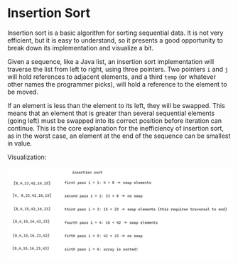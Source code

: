 # Insertion Sort

Insertion sort is a basic algorithm for sorting sequential data. It is not very efficient, but it is easy to understand, so it presents a good opportunity to break down its implementation and visualize a bit.

Given a sequence, like a Java list, an insertion sort implementation will traverse the list from left to right, using three pointers. Two pointers `i` and `j` will hold references to adjacent elements, and a third `temp` (or whatever other names the programmer picks), will hold a reference to the element to be moved.

If an element is less than the element to its left, they will be swapped. This means that an element that is greater than several sequential elements (going left) must be swapped into its correct position before iteration can continue. This is the core explanation for the inefficiency of insertion sort, as in the worst case, an element at the end of the sequence can be smallest in value. 

Visualization:

![insertion sort](./insertion_sort_diagram.png)
